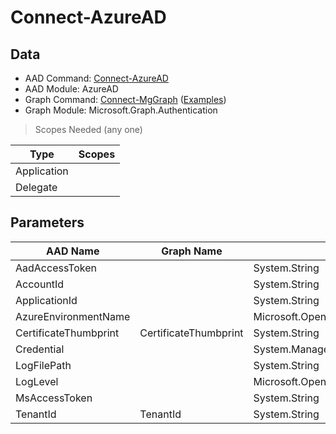 # Connect-AzureAD

## Data

+ AAD Command: [Connect-AzureAD](https://docs.microsoft.com/en-us/powershell/module/AzureAD/Connect-AzureAD)
+ AAD Module: AzureAD
+ Graph Command: [Connect-MgGraph](https://docs.microsoft.com/en-us/powershell/module/Microsoft.Graph.Authentication/Connect-MgGraph) ([Examples](https://github.com/orgs/msgraph/discussions?discussions_q=Connect-MgGraph))
+ Graph Module: Microsoft.Graph.Authentication

> Scopes Needed (any one)

|Type|Scopes|
|---|---|
|Application||
|Delegate||

## Parameters

|AAD Name|Graph Name|AAD Type|Graph Type|Infos|
|---|---|---|---|---|
|AadAccessToken||System.String|||
|AccountId||System.String|||
|ApplicationId||System.String|||
|AzureEnvironmentName||Microsoft.Open.Azure.AD.CommonLibrary.AzureEnvironment+EnvironmentName|||
|CertificateThumbprint|CertificateThumbprint|System.String|System.String||
|Credential||System.Management.Automation.PSCredential|||
|LogFilePath||System.String|||
|LogLevel||Microsoft.Open.Azure.AD.CommonLibrary.LogLevel|||
|MsAccessToken||System.String|||
|TenantId|TenantId|System.String|System.String||


